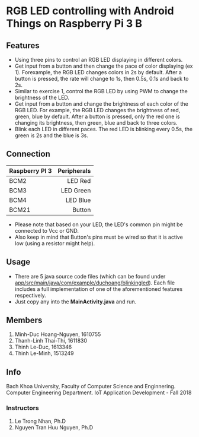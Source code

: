 # RGB LED controlling with Android Things on Raspberry Pi 3 B
## Features
* Using three pins to control an RGB LED displaying in different colors.
* Get input from a button and then change the pace of color displaying (ex 1). Forexample, the RGB LED changes colors in 2s by default. After a button is pressed, the rate will change to 1s, then 0.5s, 0.1s and back to 2s.
*  Similar to exercise 1, control the RGB LED by using PWM to change the brightness of the LED.
* Get input from a button and change the brightness of each color of the RGB LED. For example, the RGB LED changes the brightness of red, green, blue by default. After a button is pressed, only the red one is changing its brightness, then green, blue and back to three colors.
* Blink each LED in different paces. The red LED is blinking every 0.5s, the green is 2s and the blue is 3s.
## Connection
| Raspberry PI 3 | Peripherals   | 
| -------------- | -------------:| 
| BCM2           | LED Red       | 
| BCM3           | LED Green     | 
| BCM4           | LED Blue      | 
| BCM21          | Button        | 
* Please note that based on your LED, the LED's common pin might be connected to Vcc or GND.
* Also keep in mind that Button's pins must be wired so that it is active low (using a resistor might help).
## Usage
* There are 5 java source code files (which can be found under [app/src/main/java/com/example/duchoang/blinkingled](https://github.com/hoangnguyenminhduc/ledRGB_with_AndroidThings/tree/master/app/src/main/java/com/example/duchoang/blinkingled)). Each file includes a full implementation of one of the aforementioned features respectively. 
* Just copy any into the **MainActivity.java** and run.
## Members
1. Minh-Duc Hoang-Nguyen, 1610755
2. Thanh-Linh Thai-Thi, 1611830
3. Thinh Le-Duc, 1613346
4. Thinh Le-Minh, 1513249

## Info
Bach Khoa University, Faculty of Computer Science and Enginnering.
Computer Engineering Department.
IoT Application Development - Fall 2018
### Instructors
1. Le Trong Nhan, Ph.D
2. Nguyen Tran Huu Nguyen, Ph.D

